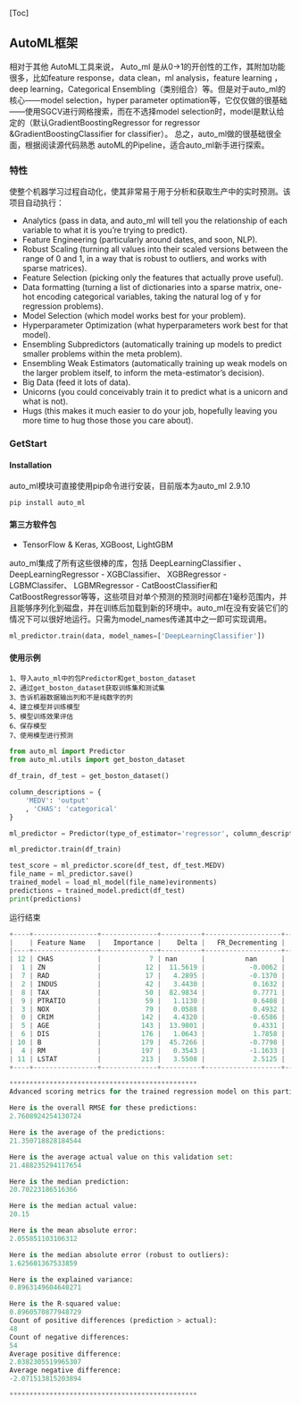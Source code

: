 [Toc]

## AutoML框架

相对于其他 AutoML工具来说， Auto_ml 是从0->1的开创性的工作，其附加功能很多，比如feature response，data clean，ml analysis，feature learning ，deep learning，Categorical Ensembling（类别组合）等。但是对于auto_ml的核心——model selection，hyper parameter optimation等，它仅仅做的很基础——使用SGCV进行网格搜索，而在不选择model selection时，model是默认给定的（默认GradientBoostingRegressor for regressor &GradientBoostingClassifier for classifier）。
总之，auto_ml做的很基础很全面，根据阅读源代码熟悉 autoML的Pipeline，适合auto_ml新手进行探索。

### 特性

使整个机器学习过程自动化，使其非常易于用于分析和获取生产中的实时预测。该项目自动执行：

- Analytics (pass in data, and auto_ml will tell you the relationship of each variable to what it is you’re trying to predict).
- Feature Engineering (particularly around dates, and soon, NLP).
- Robust Scaling (turning all values into their scaled versions between the range of 0 and 1, in a way that is robust to outliers, and works with sparse matrices).
- Feature Selection (picking only the features that actually prove useful).
- Data formatting (turning a list of dictionaries into a sparse matrix, one-hot encoding categorical variables, taking the natural log of y for regression problems).
- Model Selection (which model works best for your problem).
- Hyperparameter Optimization (what hyperparameters work best for that model).
- Ensembling Subpredictors (automatically training up models to predict smaller problems within the meta problem).
- Ensembling Weak Estimators (automatically training up weak models on the larger problem itself, to inform the meta-estimator’s decision).
- Big Data (feed it lots of data).
- Unicorns (you could conceivably train it to predict what is a unicorn and what is not).
- Hugs (this makes it much easier to do your job, hopefully leaving you more time to hug those those you care about).

### GetStart

#### Installation

auto_ml模块可直接使用pip命令进行安装，目前版本为auto_ml 2.9.10
```python
pip install auto_ml
```

#### 第三方软件包

- TensorFlow & Keras, XGBoost, LightGBM

auto_ml集成了所有这些很棒的库，包括 DeepLearningClassifier 、 DeepLearningRegressor - XGBClassifier、 XGBRegressor - LGBMClassifer、 LGBMRegressor - CatBoostClassifier和 CatBoostRegressor等等，这些项目对单个预测的预测时间都在1毫秒范围内，并且能够序列化到磁盘，并在训练后加载到新的环境中。auto_ml在没有安装它们的情况下可以很好地运行。只需为model_names传递其中之一即可实现调用。

```python
ml_predictor.train(data, model_names=['DeepLearningClassifier'])
```

#### 使用示例

    1、导入auto_ml中的包Predictor和get_boston_dataset
    2、通过get_boston_dataset获取训练集和测试集
    3、告诉机器数据输出列和不是纯数字的列
    4、建立模型并训练模型
    5、模型训练效果评估
    6、保存模型
    7、使用模型进行预测

```python
from auto_ml import Predictor
from auto_ml.utils import get_boston_dataset

df_train, df_test = get_boston_dataset()

column_descriptions = {
    'MEDV': 'output'
    , 'CHAS': 'categorical'
}

ml_predictor = Predictor(type_of_estimator='regressor', column_descriptions=column_descriptions)

ml_predictor.train(df_train)

test_score = ml_predictor.score(df_test, df_test.MEDV)
file_name = ml_predictor.save()
trained_model = load_ml_model(file_name)evironments)
predictions = trained_model.predict(df_test)
print(predictions)
```

运行结束

```python
+----+----------------+--------------+----------+-------------------+-------------------+-----------+-----------+-----------+-----------+
|    | Feature Name   |   Importance |    Delta |   FR_Decrementing |   FR_Incrementing |   FRD_abs |   FRI_abs |   FRD_MAD |   FRI_MAD |
|----+----------------+--------------+----------+-------------------+-------------------+-----------+-----------+-----------+-----------|
| 12 | CHAS           |            7 | nan      |          nan      |          nan      |  nan      |  nan      |  nan      |  nan      |
|  1 | ZN             |           12 |  11.5619 |           -0.0062 |            0.0380 |    0.0239 |    0.0474 |    0.0000 |    0.0000 |
|  7 | RAD            |           17 |   4.2895 |           -0.1370 |            0.1163 |    0.1588 |    0.1673 |    0.1175 |    0.1035 |
|  2 | INDUS          |           42 |   3.4430 |            0.1632 |           -0.1283 |    0.2332 |    0.2536 |    0.0278 |    0.0785 |
|  8 | TAX            |           50 |  82.9834 |            0.7771 |           -0.3183 |    0.8333 |    0.4623 |    0.3680 |    0.1181 |
|  9 | PTRATIO        |           59 |   1.1130 |            0.6408 |           -0.4830 |    0.6931 |    0.5645 |    0.4029 |    0.2925 |
|  3 | NOX            |           79 |   0.0588 |            0.4932 |           -0.1203 |    0.8052 |    0.6728 |    0.1935 |    0.2717 |
|  0 | CRIM           |          142 |   4.4320 |           -0.6586 |            1.3412 |    0.9985 |    1.7242 |    0.9479 |    1.6564 |
|  5 | AGE            |          143 |  13.9801 |            0.4331 |           -0.4677 |    0.6308 |    0.6133 |    0.5353 |    0.4838 |
|  6 | DIS            |          176 |   1.0643 |            1.7858 |           -0.3931 |    1.8339 |    0.8874 |    1.0996 |    0.3497 |
| 10 | B              |          179 |  45.7266 |           -0.7798 |            0.1640 |    1.1877 |    0.4785 |    1.0904 |    0.1836 |
|  4 | RM             |          197 |   0.3543 |           -1.1633 |            1.6018 |    1.3489 |    1.7951 |    0.9774 |    1.2344 |
| 11 | LSTAT          |          213 |   3.5508 |            2.5125 |           -1.4640 |    2.6368 |    1.5911 |    1.7992 |    1.1952 |
+----+----------------+--------------+----------+-------------------+-------------------+-----------+-----------+-----------+-----------+
```

```python
***********************************************
Advanced scoring metrics for the trained regression model on this particular dataset:

Here is the overall RMSE for these predictions:
2.7608924254130724

Here is the average of the predictions:
21.350718828184544

Here is the average actual value on this validation set:
21.488235294117654

Here is the median prediction:
20.70223186516366

Here is the median actual value:
20.15

Here is the mean absolute error:
2.055851103106312

Here is the median absolute error (robust to outliers):
1.625601367533859

Here is the explained variance:
0.8963149604640271

Here is the R-squared value:
0.8960570877948729
Count of positive differences (prediction > actual):
48
Count of negative differences:
54
Average positive difference:
2.0382305519965307
Average negative difference:
-2.071513815203894

***********************************************
```